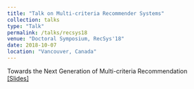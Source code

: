 ```yaml
---
title: "Talk on Multi-criteria Recommender Systems"
collection: talks
type: "Talk"
permalink: /talks/recsys18
venue: "Doctoral Symposium, RecSys'18"
date: 2018-10-07
location: "Vancouver, Canada"
---
```


Towards the Next Generation of Multi-criteria Recommendation <br>
[[Slides]](http://roger-zhe-li.github.io/files/DS.pdf)
